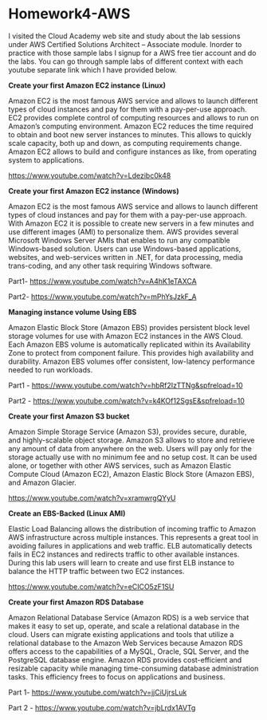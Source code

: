 # Homework4-AWS

I visited the Cloud Academy web site and study about the lab sessions under AWS Certified Solutions Architect – Associate module. Inorder to practice with those sample labs I signup for a AWS free tier account and do the labs. You can go through sample labs of different context with each youtube separate link which I have provided below. 

**Create your first Amazon EC2 instance (Linux)**

Amazon EC2 is the most famous AWS service and allows to launch different types of cloud instances and pay for them with a pay-per-use approach. EC2 provides complete control of computing resources and allows to run on Amazon’s computing environment. Amazon EC2 reduces the time required to obtain and boot new server instances to minutes. This allows to quickly scale capacity, both up and down, as computing requirements change. Amazon EC2 allows to build and configure instances as like, from operating system to applications.

https://www.youtube.com/watch?v=Ldezibc0k48

**Create your first Amazon EC2 instance (Windows)**

Amazon EC2 is the most famous AWS service and allows to launch different types of cloud instances and pay for them with a pay-per-use approach. With Amazon EC2 it is possible to create new servers in a few minutes and use different images (AMI) to personalize them. AWS provides several Microsoft Windows Server AMIs that enables to run any compatible Windows-based solution. Users can use Windows-based applications, websites, and web-services written in .NET, for data processing, media trans-coding, and any other task requiring Windows software.

Part1- https://www.youtube.com/watch?v=A4hK1eTAXCA

Part2- https://www.youtube.com/watch?v=mPhYsJzkF_A

**Managing instance volume Using EBS**

Amazon Elastic Block Store (Amazon EBS) provides persistent block level storage volumes for use with Amazon EC2 instances in the AWS Cloud. Each Amazon EBS volume is automatically replicated within its Availability Zone to protect from component failure. This provides high availability and durability. Amazon EBS volumes offer consistent, low-latency performance needed to run workloads.

Part1 - https://www.youtube.com/watch?v=hbRf2IzTTNg&spfreload=10

Part2 - https://www.youtube.com/watch?v=k4KOf12SgsE&spfreload=10

**Create your first Amazon S3 bucket**

Amazon Simple Storage Service (Amazon S3), provides secure, durable, and highly-scalable object storage. Amazon S3 allows to store and retrieve any amount of data from anywhere on the web. Users will pay only for the storage actually use with no minimum fee and no setup cost. It can be used alone, or together with other AWS services, such as Amazon Elastic Compute Cloud (Amazon EC2), Amazon Elastic Block Store (Amazon EBS), and Amazon Glacier.

https://www.youtube.com/watch?v=xramwrgQYyU

**Create an EBS-Backed (Linux AMI)**

Elastic Load Balancing allows the distribution of incoming traffic to Amazon AWS infrastructure across multiple instances. This represents a great tool in avoiding failures in applications and web traffic. ELB automatically detects fails in EC2 instances and redirects traffic to other available instances. During this lab users will learn to create and use first ELB instance to balance the HTTP traffic between two EC2 instances.

https://www.youtube.com/watch?v=eCICO5zF1SU

**Create your first Amazon RDS Database**

Amazon Relational Database Service (Amazon RDS) is a web service that makes it easy to set up, operate, and scale a relational database in the cloud. Users can migrate existing applications and tools that utilize a relational database to the Amazon Web Services because Amazon RDS offers access to the capabilities of a MySQL, Oracle, SQL Server, and the PostgreSQL database engine. Amazon RDS provides cost-efficient and resizable capacity while managing time-consuming database administration tasks. This efficiency frees to focus on applications and business.

Part 1- https://www.youtube.com/watch?v=jjCiUjrsLuk

Part 2 - https://www.youtube.com/watch?v=jbLrdx1AVTg
